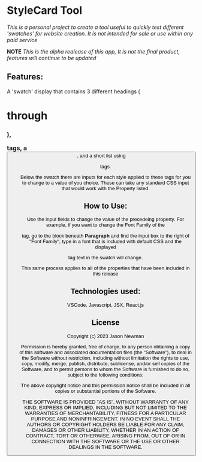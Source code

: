 # StyleCard Tool 

*This is a personal project to create a tool useful to quickly test different 'swatches' for website creation. It is not intended for sale or use within any paid service*

**NOTE** *This is the alpha realease of this app, It is not the final product, features will continue to be updated*

## Features: 

A 'swatch' display that contains 3 different headings (<H1> through <H3>), <p> tags, a <button>, and a short list using <ul> tags.

Below the swatch there are inputs for each style applied to these tags for you to change to a value of you choice.  These can take any standard CSS input that would work with the Property listed. 

## How to Use:  

Use the input fields to change the value of the precedeing property.  For example, if you want to change the Font Family of the <p> tag, go to the block beneath **Paragraph** and find the input box to the right of "Font Family", type in a font that is included with default CSS and the displayed <p> tag text in the swatch will change.

This same process applies to all of the properties that have been included in this release

## Technologies used:

 VSCode, Javascript, JSX, React.js

## License

Copyright (c) 2023 Jason Newman

Permission is hereby granted, free of charge, to any person obtaining a copy
of this software and associated documentation files (the "Software"), to deal
in the Software without restriction, including without limitation the rights
to use, copy, modify, merge, publish, distribute, sublicense, and/or sell
copies of the Software, and to permit persons to whom the Software is
furnished to do so, subject to the following conditions:

The above copyright notice and this permission notice shall be included in all
copies or substantial portions of the Software.

THE SOFTWARE IS PROVIDED "AS IS", WITHOUT WARRANTY OF ANY KIND, EXPRESS OR
IMPLIED, INCLUDING BUT NOT LIMITED TO THE WARRANTIES OF MERCHANTABILITY,
FITNESS FOR A PARTICULAR PURPOSE AND NONINFRINGEMENT. IN NO EVENT SHALL THE
AUTHORS OR COPYRIGHT HOLDERS BE LIABLE FOR ANY CLAIM, DAMAGES OR OTHER
LIABILITY, WHETHER IN AN ACTION OF CONTRACT, TORT OR OTHERWISE, ARISING FROM,
OUT OF OR IN CONNECTION WITH THE SOFTWARE OR THE USE OR OTHER DEALINGS IN THE
SOFTWARE.